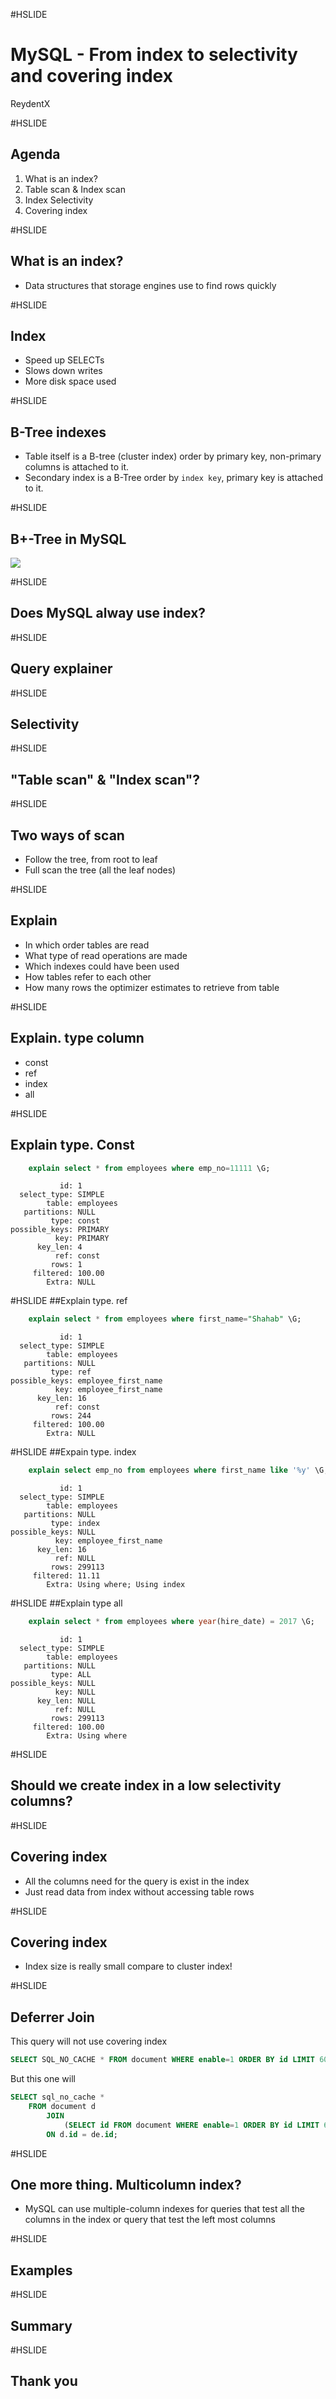 #HSLIDE
# MySQL - From index to selectivity and covering index
ReydentX

#HSLIDE
## Agenda
1. What is an index?
2. Table scan & Index scan
3. Index Selectivity
4. Covering index

#HSLIDE
## What is an index?
- Data structures that storage engines use to find rows quickly

#HSLIDE
## Index
- Speed up SELECTs
- Slows down writes
- More disk space used

#HSLIDE
## B-Tree indexes
- Table itself is a B-tree (cluster index) order by primary key, non-primary columns is attached to it.
- Secondary index is a B-Tree order by `index key`, primary key is attached to it.

#HSLIDE
## B+-Tree in MySQL
<img src="/assets/b-tree.jpg">

#HSLIDE
## Does MySQL alway use index?

#HSLIDE
## Query explainer

#HSLIDE
## Selectivity

#HSLIDE
## "Table scan" & "Index scan"?

#HSLIDE
## Two ways of scan
- Follow the tree, from root to leaf
- Full scan the tree (all the leaf nodes)

#HSLIDE
## Explain
- In which order tables are read
- What type of read operations are made
- Which indexes could have been used
- How tables refer to each other
- How many rows the optimizer estimates to retrieve from table

#HSLIDE
## Explain. type column
- const
- ref
- index
- all

#HSLIDE
## Explain type. Const
```sql
    explain select * from employees where emp_no=11111 \G;
```
```
           id: 1
  select_type: SIMPLE
        table: employees
   partitions: NULL
         type: const
possible_keys: PRIMARY
          key: PRIMARY
      key_len: 4
          ref: const
         rows: 1
     filtered: 100.00
        Extra: NULL
```

#HSLIDE
##Explain type. ref
```sql
    explain select * from employees where first_name="Shahab" \G;
```

```
           id: 1
  select_type: SIMPLE
        table: employees
   partitions: NULL
         type: ref
possible_keys: employee_first_name
          key: employee_first_name
      key_len: 16
          ref: const
         rows: 244
     filtered: 100.00
        Extra: NULL
```

#HSLIDE
##Expain type. index
```sql
    explain select emp_no from employees where first_name like '%y' \G;
```

```
           id: 1
  select_type: SIMPLE
        table: employees
   partitions: NULL
         type: index
possible_keys: NULL
          key: employee_first_name
      key_len: 16
          ref: NULL
         rows: 299113
     filtered: 11.11
        Extra: Using where; Using index
```

#HSLIDE
##Explain type all
```sql
    explain select * from employees where year(hire_date) = 2017 \G;
```
```
           id: 1
  select_type: SIMPLE
        table: employees
   partitions: NULL
         type: ALL
possible_keys: NULL
          key: NULL
      key_len: NULL
          ref: NULL
         rows: 299113
     filtered: 100.00
        Extra: Using where
```

#HSLIDE
## Should we create index in a low selectivity columns?

#HSLIDE
## Covering index
- All the columns need for the query is exist in the index
- Just read data from index without accessing table rows

#HSLIDE
## Covering index
- Index size is really small compare to cluster index!

#HSLIDE
## Deferrer Join
This query will not use covering index
```sql
SELECT SQL_NO_CACHE * FROM document WHERE enable=1 ORDER BY id LIMIT 60000,1;
```

But this one will
```sql
SELECT sql_no_cache *
    FROM document d
        JOIN
            (SELECT id FROM document WHERE enable=1 ORDER BY id LIMIT 60000,1) de
        ON d.id = de.id;
```

#HSLIDE
## One more thing. Multicolumn index?
- MySQL can use multiple-column indexes for queries that test all the columns in the index or query that test the left most columns

#HSLIDE
## Examples

#HSLIDE
## Summary

#HSLIDE
## Thank you
